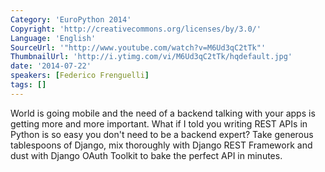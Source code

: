 ```yaml
---
Category: 'EuroPython 2014'
Copyright: 'http://creativecommons.org/licenses/by/3.0/'
Language: 'English'
SourceUrl: '"http://www.youtube.com/watch?v=M6Ud3qC2tTk"'
ThumbnailUrl: 'http://i.ytimg.com/vi/M6Ud3qC2tTk/hqdefault.jpg'
date: '2014-07-22'
speakers: [Federico Frenguelli]
tags: []
---
```

World is going mobile and the need of a backend talking with your apps is getting more and more important. What if I told you writing REST APIs in Python is so easy you don't need to be a backend expert? Take generous tablespoons of Django, mix thoroughly with Django REST Framework and dust with Django OAuth Toolkit to bake the perfect API in minutes.